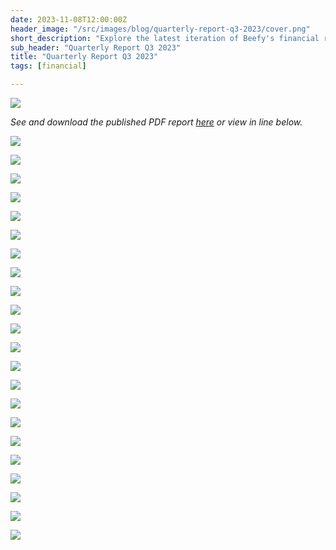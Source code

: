 ```yaml
---
date: 2023-11-08T12:00:00Z
header_image: "/src/images/blog/quarterly-report-q3-2023/cover.png"
short_description: "Explore the latest iteration of Beefy's financial reporting with our third quarter report."
sub_header: "Quarterly Report Q3 2023"
title: "Quarterly Report Q3 2023"
tags: [financial]

---
```

![](/src/images/blog/quarterly-report-q3-2023/cover.png)

*See and download the published PDF report [here](https://www.docdroid.net/GjoKcy9/beefy-quarterly-report-september-2023-pdf) or view in line below.*

![](/src/images/blog/quarterly-report-q3-2023/q3_1.png)

![](/src/images/blog/quarterly-report-q3-2023/q3_2.png)

![](/src/images/blog/quarterly-report-q3-2023/q3_3.png)

![](/src/images/blog/quarterly-report-q3-2023/q3_4.png)

![](/src/images/blog/quarterly-report-q3-2023/q3_5.png)

![](/src/images/blog/quarterly-report-q3-2023/q3_6.png)

![](/src/images/blog/quarterly-report-q3-2023/q3_7.png)

![](/src/images/blog/quarterly-report-q3-2023/q3_8.png)

![](/src/images/blog/quarterly-report-q3-2023/q3_9.png)

![](/src/images/blog/quarterly-report-q3-2023/q3_10.png)

![](/src/images/blog/quarterly-report-q3-2023/q3_11.png)

![](/src/images/blog/quarterly-report-q3-2023/q3_12.png)

![](/src/images/blog/quarterly-report-q3-2023/q3_13.png)

![](/src/images/blog/quarterly-report-q3-2023/q3_14.png)

![](/src/images/blog/quarterly-report-q3-2023/q3_15.png)

![](/src/images/blog/quarterly-report-q3-2023/q3_16.png)

![](/src/images/blog/quarterly-report-q3-2023/q3_17.png)

![](/src/images/blog/quarterly-report-q3-2023/q3_18.png)

![](/src/images/blog/quarterly-report-q3-2023/q3_19.png)

![](/src/images/blog/quarterly-report-q3-2023/q3_20.png)

![](/src/images/blog/quarterly-report-q3-2023/q3_21.png)

![](/src/images/blog/quarterly-report-q3-2023/q3_22.png)
